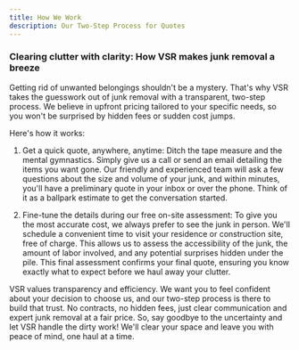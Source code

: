 ```yaml
---
title: How We Work
description: Our Two-Step Process for Quotes
---
```


### Clearing clutter with clarity: How VSR makes junk removal a breeze

Getting rid of unwanted belongings shouldn't be a mystery. That's why VSR takes the guesswork out of junk removal with a transparent, two-step process. We believe in upfront pricing tailored to your specific needs, so you won't be surprised by hidden fees or sudden cost jumps.

Here's how it works:

1. Get a quick quote, anywhere, anytime: Ditch the tape measure and the mental gymnastics. Simply give us a call or send an email detailing the items you want gone. Our friendly and experienced team will ask a few questions about the size and volume of your junk, and within minutes, you'll have a preliminary quote in your inbox or over the phone. Think of it as a ballpark estimate to get the conversation started.

2. Fine-tune the details during our free on-site assessment: To give you the most accurate cost, we always prefer to see the junk in person. We'll schedule a convenient time to visit your residence or construction site, free of charge. This allows us to assess the accessibility of the junk, the amount of labor involved, and any potential surprises hidden under the pile. This final assessment confirms your final quote, ensuring you know exactly what to expect before we haul away your clutter.

VSR values transparency and efficiency. We want you to feel confident about your decision to choose us, and our two-step process is there to build that trust. No contracts, no hidden fees, just clear communication and expert junk removal at a fair price. So, say goodbye to the uncertainty and let VSR handle the dirty work! We'll clear your space and leave you with peace of mind, one haul at a time.
